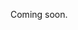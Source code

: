 Coming soon.

<!-- 
  @todo 
  Explain how to copy an existing event.
  Mention that the copy will not be kept in sync with the original.
-->
